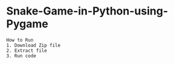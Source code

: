 # Snake-Game-in-Python-using-Pygame

    How to Run
    1. Download Zip file
    2. Extract file
    3. Run code
